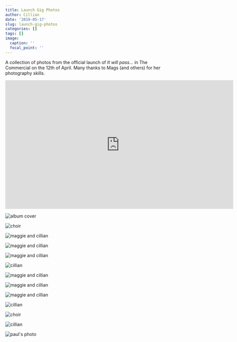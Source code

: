 ```yaml
---
title: Launch Gig Photos
author: Cillian
date: '2019-05-17'
slug: launch-gig-photos
categories: []
tags: []
image:
  caption: ''
  focal_point: ''
---
```


A collection of photos from the official launch of *It will pass...* in The Commercial on the 12th of April. Many thanks to Mags (and others) for her photography skills.


<iframe width="720" height="405" src="https://www.youtube.com/embed/eqv_HIa3mfE" frameborder="0" allow="accelerometer; autoplay; encrypted-media; gyroscope; picture-in-picture" allowfullscreen></iframe>

![album cover](/img/album_just_sky.jpg)
 

![choir](/img/choir2.jpg)


![maggie and cillian](/img/m_and_c1.jpg)


![maggie and cillian](/img/c_and_m.jpg)


![maggie and cillian](/img/m_and_c2.jpg.jpg)

![cillian](/img/c3.jpg)

![maggie and cillian](/img/c_and_m2.jpg)

![maggie and cillian](/img/c_and_m3.jpg)

![maggie and cillian](/img/c_and_m4.jpg)

![cillian](/img/c1.jpg)

![choir](/img/choir.jpg)

![cillian](/img/c2.jpg)


![paul's photo](/img/pob.jpg)



<script src="https://unpkg.com/vanilla-back-to-top@7.2.0/dist/vanilla-back-to-top.min.js"></script>
<script>addBackToTop({
  diameter: 56,
  backgroundColor: '#3f51b5',
  textColor: '#fff'
})</script>
